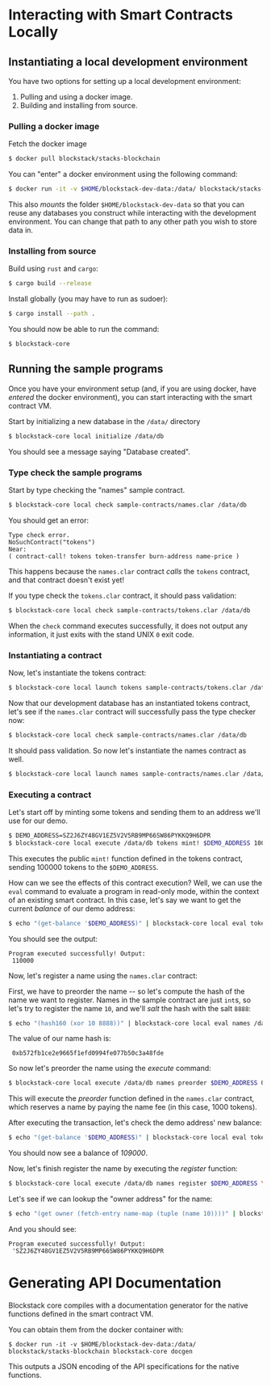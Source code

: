 # Interacting with Smart Contracts Locally
## Instantiating a local development environment

You have two options for setting up a local development environment:

1. Pulling and using a docker image.
2. Building and installing from source.

### Pulling a docker image

Fetch the docker image

```bash
$ docker pull blockstack/stacks-blockchain
```

You can "enter" a docker environment using the following command:

```bash
$ docker run -it -v $HOME/blockstack-dev-data:/data/ blockstack/stacks-blockchain bash
```

This also _mounts_ the folder `$HOME/blockstack-dev-data` so that you
can reuse any databases you construct while interacting with the
development environment. You can change that path to any other path
you wish to store data in.

### Installing from source

Build using `rust` and `cargo`:

```bash
$ cargo build --release
```

Install globally (you may have to run as sudoer):

```bash
$ cargo install --path .
```

You should now be able to run the command:

```bash
$ blockstack-core
```

## Running the sample programs

Once you have your environment setup (and, if you are using docker,
have _entered_ the docker environment), you can start interacting
with the smart contract VM.

Start by initializing a new database in the `/data/` directory

```bash
$ blockstack-core local initialize /data/db
```

You should see a message saying "Database created".


### Type check the sample programs

Start by type checking the "names" sample contract.

```bash
$ blockstack-core local check sample-contracts/names.clar /data/db
```

You should get an error:

```
Type check error.
NoSuchContract("tokens")
Near:
( contract-call! tokens token-transfer burn-address name-price )
```

This happens because the `names.clar` contract _calls_ the `tokens` contract, and
that contract doesn't exist yet!

If you type check the `tokens.clar` contract, it should pass validation:

```bash
$ blockstack-core local check sample-contracts/tokens.clar /data/db
```

When the `check` command executes successfully, it does not output any information,
it just exits with the stand UNIX `0` exit code.

### Instantiating a contract

Now, let's instantiate the tokens contract:

```bash
$ blockstack-core local launch tokens sample-contracts/tokens.clar /data/db
```

Now that our development database has an instantiated tokens contract, let's see if
the `names.clar` contract will successfully pass the type checker now:

```bash
$ blockstack-core local check sample-contracts/names.clar /data/db
```

It should pass validation. So now let's instantiate the names contract as well.

```bash
$ blockstack-core local launch names sample-contracts/names.clar /data/db
```

### Executing a contract

Let's start off by minting some tokens and sending them to an address we'll use for our demo.

```bash
$ DEMO_ADDRESS=SZ2J6ZY48GV1EZ5V2V5RB9MP66SW86PYKKQ9H6DPR
$ blockstack-core local execute /data/db tokens mint! $DEMO_ADDRESS 100000
```

This executes the public `mint!` function defined in the tokens contract, sending 100000 tokens to
the `$DEMO_ADDRESS`.

How can we see the effects of this contract execution? Well, we can use the `eval` command to
evaluate a program in read-only mode, within the context of an existing smart contract. In this case,
let's say we want to get the current _balance_ of our demo address:

```bash
$ echo "(get-balance '$DEMO_ADDRESS)" | blockstack-core local eval tokens /data/db
```

You should see the output:

```
Program executed successfully! Output: 
 110000
```

Now, let's register a name using the `names.clar` contract:

First, we have to preorder the name -- so let's compute the
hash of the name we want to register. Names in the sample contract are just
`int`s, so let's try to register the name `10`, and we'll _salt_ the hash with the
salt `8888`:

```bash
$ echo "(hash160 (xor 10 8888))" | blockstack-core local eval names /data/db
```

The value of our name hash is:

```
 0xb572fb1ce2e9665f1efd0994fe077b50c3a48fde
```

So now let's preorder the name using the _execute_ command:

```bash
$ blockstack-core local execute /data/db names preorder $DEMO_ADDRESS 0xb572fb1ce2e9665f1efd0994fe077b50c3a48fde 1000
```

This will execute the _preorder_ function defined in the `names.clar` contract, which reserves a name
by paying the name fee (in this case, 1000 tokens).

After executing the transaction, let's check the demo address' new balance:

```bash
$ echo "(get-balance '$DEMO_ADDRESS)" | blockstack-core local eval tokens /data/db
```

You should now see a balance of _109000_.

Now, let's finish register the name by executing the _register_ function:

```bash
$ blockstack-core local execute /data/db names register $DEMO_ADDRESS \'$DEMO_ADDRESS 10 8888
```

Let's see if we can lookup the "owner address" for the name:

```bash
$ echo "(get owner (fetch-entry name-map (tuple (name 10))))" | blockstack-core local eval names /data/db
```

And you should see:

```
Program executed successfully! Output: 
 'SZ2J6ZY48GV1EZ5V2V5RB9MP66SW86PYKKQ9H6DPR
```

# Generating API Documentation

Blockstack core compiles with a documentation generator for the native functions
defined in the smart contract VM.

You can obtain them from the docker container with:

```
$ docker run -it -v $HOME/blockstack-dev-data:/data/ blockstack/stacks-blockchain blockstack-core docgen
```

This outputs a JSON encoding of the API specifications for the native functions.

